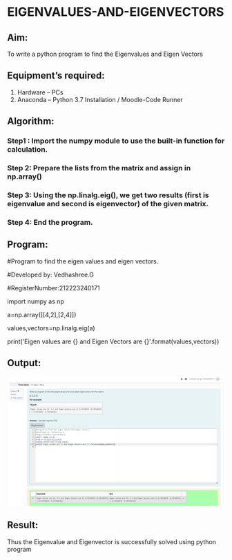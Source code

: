 # EIGENVALUES-AND-EIGENVECTORS
## Aim:
To write a python program to find the Eigenvalues and Eigen Vectors
## Equipment’s required:
1. 	Hardware – PCs
2. 	Anaconda – Python 3.7 Installation / Moodle-Code Runner
## Algorithm:
### Step1 : Import the numpy module to use the built-in function for calculation.
### Step 2: Prepare the lists from the matrix and assign in np.array()
### Step 3: Using the np.linalg.eig(),  we get two results (first is eigenvalue and second is eigenvector) of the given matrix.
### Step 4: End the program.

## Program:
#Program to find the eigen values and eigen vectors.

#Developed by: Vedhashree.G

#RegisterNumber:212223240171

import numpy as np

a=np.array([[4,2],[2,4]])

values,vectors=np.linalg.eig(a)

print('Eigen values are {} and Eigen Vectors are {}'.format(values,vectors))



## Output:
![alt text](image-1.png)
## Result:
Thus the Eigenvalue and Eigenvector is successfully solved using python program
